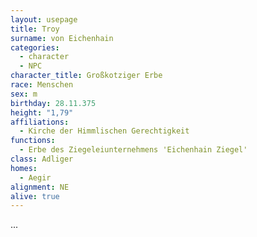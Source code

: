 ```yaml
---
layout: usepage
title: Troy
surname: von Eichenhain
categories:
  - character
  - NPC
character_title: Großkotziger Erbe
race: Menschen
sex: m
birthday: 28.11.375
height: "1,79"
affiliations:
  - Kirche der Himmlischen Gerechtigkeit
functions:
  - Erbe des Ziegeleiunternehmens 'Eichenhain Ziegel'
class: Adliger
homes:
  - Aegir
alignment: NE
alive: true
---
```


...
